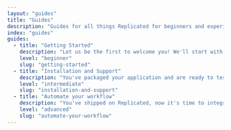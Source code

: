 ```yaml
---
layout: "guides"
title: "Guides"
description: "Guides for all things Replicated for beginners and experienced users alike."
index: "guides"
guides: 
  - title: "Getting Started"
    description: "Let us be the first to welcome you! We'll start with core concepts and terminology and then get you set up to create and license your first application."
    level: "beginner"
    slug: "getting-started"
  - title: "Installation and Support"
    description: "You've packaged your application and are ready to test it out and start delivering your application and supporting customer installations."
    level: "intermediate"
    slug: "installation-and-support"
  - title: "Automate your workflow"
    description: "You've shipped on Replicated, now it's time to integrate Replicated's tooling to automate application management and facilitate collaboration."
    level: "advanced"
    slug: "automate-your-workflow"
---
```

